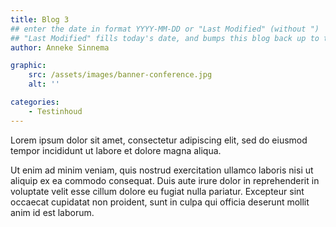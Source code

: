 ```yaml
---
title: Blog 3
## enter the date in format YYYY-MM-DD or "Last Modified" (without ")
## "Last Modified" fills today's date, and bumps this blog back up to the top
author: Anneke Sinnema

graphic:
    src: /assets/images/banner-conference.jpg
    alt: ''

categories:
    - Testinhoud
---
```


Lorem ipsum dolor sit amet, consectetur adipiscing elit, sed do eiusmod tempor incididunt ut labore et dolore magna aliqua.

Ut enim ad minim veniam, quis nostrud exercitation ullamco laboris nisi ut aliquip ex ea commodo consequat. Duis aute irure dolor in reprehenderit in voluptate velit esse cillum dolore eu fugiat nulla pariatur. Excepteur sint occaecat cupidatat non proident, sunt in culpa qui officia deserunt mollit anim id est laborum.
